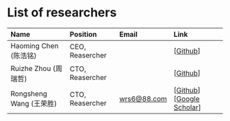# List of researchers

| Name | Position | Email | Link |
|:-|:-|:-|:-|
|Haoming Chen (陈浩铭)|CEO, Reasercher||[[Github](https://github.com/uxfion)]|
|Ruizhe Zhou (周瑞哲)|CTO, Reasercher||[[Github](https://github.com/RetroZhou)]|
|Rongsheng Wang (王荣胜)|CTO, Reasercher|wrs6@88.com|[[Github](https://github.com/WangRongsheng)] [[Google Scholar](https://scholar.google.com/citations?user=SSaBaioAAAAJ)]|
